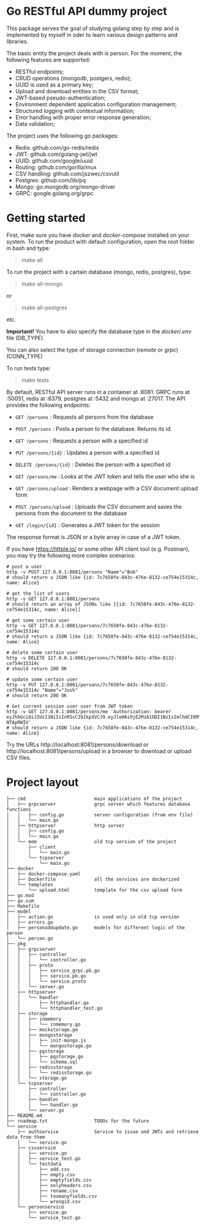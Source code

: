 # Go RESTful API dummy project

This package serves the goal of studying golang step by step and is implemented by myself in oder to learn various design patterns and libraries. 

The basic entity the project deals with is person. For the moment, the following features are supported:

- RESTful endpoints;
- CRUD operations (mongodb, postgers, redis);
- UUID is used as a primary key;
- Upload and download entities in the CSV format;
- JWT-based pseudo-authentication;
- Environment dependent application configuration management;
- Structured logging with contextual information;
- Error handling with proper error response generation;
- Data validation;

The project uses the following go packages: 

- Redis: github.com/go-redis/redis
- JWT: github.com/golang-jwt/jwt
- UUID: github.com/google/uuid
- Routing: github.com/gorilla/mux
- CSV handling: github.com/jszwec/csvutil
- Postgres: github.com/lib/pq
- Mongo: go.mongodb.org/mongo-driver
- GRPC: google.golang.org/grpc

# Getting started

First, make sure you have *docker* and *docker-compose* installed on your system. To run the product with default configuration, open the root folder in bash and type:

> make all

To run the project with a cartain database (mongo, redis, postgres), type:

> make all-mongo 

or

> make all-postgres

etc.

**Important!** You have to also specify the database type in the *docker/.env* file (DB_TYPE). 

You can also select the type of storage connection (*remote* or *grpc*) (CONN_TYPE)

To run tests type:

> make tests

By default, RESTful API server runs in a container at :8081. GRPC runs at :50051, redis at :6379, postgres at :5432 and mongo at :27017. The API provides the following endpoints:

- `GET /persons` : Requests all persons from the database

- `POST /persons` : Posts a person to the database. Returns its id.

- `GET /persons` : Requests a person with a specified id

- `PUT /persons/{id}` : Updates a person with a specified id

- `DELETE /persons/{id}` : Deletes the person with a specified id

- `GET /persons/me` : Looks at the JWT token and tells the user who she is

- `GET /persons/upload` : Renders a webpage with a CSV document upload form

- `POST /persons/upload` : Uploads the CSV document and saves the persons from the document to the database

- `GET /login/{id}` : Generates a JWT token for the session

The response format is JSON or a byte array in case of a JWT token.

If you have https://httpie.io/ or some other API client tool (e.g. Postman), you may try the following more complex scenarios:

```
# post a user
http -v POST 127.0.0.1:8081/persons "Name"="Bob"
# should return a JSON like {id: 7c7650fe-843c-476e-8132-ce754e15314c, name: Alice}

# get the list of users
http -v GET 127.0.0.1:8081/persons
# should return an array of JSONs like [{id: 7c7650fe-843c-476e-8132-ce754e15314c, name: Alice}]

# get some certain user
http -v GET 127.0.0.1:8081/persons/7c7650fe-843c-476e-8132-ce754e15314c
# should return a JSON like {id: 7c7650fe-843c-476e-8132-ce754e15314c, name: Alice}

# delete some certain user
http -v DELETE 127.0.0.1:8081/persons/7c7650fe-843c-476e-8132-ce754e15314c
# should return 200 OK

# update some certain user
http -v PUT 127.0.0.1:8081/persons/7c7650fe-843c-476e-8132-ce754e15314c "Name"="Josh"
# should return 200 OK

# Get current session user user from JWT token 
http -v GET 127.0.0.1:8081/persons/me 'Authorization: bearer eyJhbGciOiJIUzI1NiIsInR5cCI6IkpXVCJ9.eyJleHAiOjE2MzA1ODI1NzIsImlhdCI6MTYzMDU4MDc3MiwiSWQiOiI3Yzc2NTBmZS04NDNjLTQ3NmUtODEzMi1jZTc1NGUxNTMxNGMiLCJlbWFpbCI6IkJvYiJ9.4dr4kNWuKUiVIFxAv8v_fBmgWUOVopmnw7-NTApRWIU'
# should return a JSON like {id: 7c7650fe-843c-476e-8132-ce754e15314c, name: Alice}
```


Try the URLs http://localhost:8081/persons/download or http://localhost:8081/persons/upload in a browser to download or upload CSV files.

# Project layout
```
├── cmd                         main applications of the project
│   ├── grpcserver              grpc server which features database functions
│   │   ├── config.go           server configuration (from env file)
│   │   └── main.go             
│   ├── httpserver              http server 
│   │   ├── config.go           
│   │   └── main.go
│   └── mem                     old tcp version of the project
│       ├── client
│       │   └── main.go
│       └── tcpserver
│           └── main.go
├── docker                      
│   ├── docker-compose.yaml     
│   ├── Dockerfile              all the services are dockerized
│   └── templates
│       └── upload.html         template for the csv upload form
├── go.mod
├── go.sum
├── Makefile
├── model
│   ├── action.go               is used only in old tcp version
│   ├── errors.go
│   ├── personaddupdate.go      models for different logic of the person
│   └── person.go
├── pkg
│   ├── grpcserver
│   │   ├── controller          
│   │   │   └── controller.go   
│   │   ├── proto
│   │   │   ├── service_grpc.pb.go
│   │   │   ├── service.pb.go
│   │   │   └── service.proto
│   │   └── server.go
│   ├── httpserver
│   │   └── handler
│   │       ├── httphandler.go
│   │       └── httphandler_test.go
│   ├── storage
│   │   ├── inmemory
│   │   │   └── inmemory.go
│   │   ├── mockstorage.go
│   │   ├── mongostorage
│   │   │   ├── init-mongo.js
│   │   │   └── mongostorage.go
│   │   ├── pgstorage
│   │   │   ├── pgstorage.go
│   │   │   └── schema.sql
│   │   ├── redisstorage
│   │   │   └── redisstorage.go
│   │   └── storage.go
│   └── tcpserver
│       ├── controller
│       │   └── controller.go
│       ├── handler
│       │   └── handler.go
│       └── server.go
├── README.md
├── roadmap.txt                 TODOs for the future
└── service
    ├── authservice             Service to issue and JWTs and retrieve data from them
    │   └── service.go
    ├── csvservice
    │   ├── service.go
    │   ├── service_test.go
    │   └── testdata
    │       ├── add.csv
    │       ├── empty.csv
    │       ├── emptyfields.csv
    │       ├── onlyheaders.csv
    │       ├── rename.csv
    │       ├── toomanyfields.csv
    │       └── wrongid.csv
    └── personservice
        ├── service.go
        └── service_test.go
```
